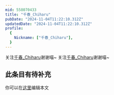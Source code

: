 ```yaml
---
mid: 558070433
title: "千春_Chiharu"
pubDate: "2024-11-04T11:22:10.312Z"
updatedDate: "2024-11-04T11:22:10.312Z"
profile:
  {
    Nickname: ["千春_Chiharu"],
  }
---
```


关注[千春_Chiharu](https://space.bilibili.com/558070433)谢谢喵~ 关注[千春_Chiharu](https://space.bilibili.com/558070433)谢谢喵~

## 此条目有待补充
你可以在[这里](https://github.com/Yuhanawa/VTuber.ICU-Content/edit/master/v/千春_Chiharu/index.md)编辑本文
